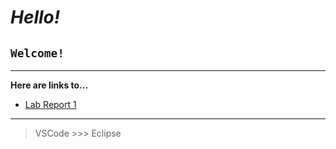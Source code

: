 # *Hello!*
## `Welcome!`
---
**Here are links to...**
- [Lab Report 1](lab-report-1-week-0.md)

---
> VSCode >>> Eclipse

